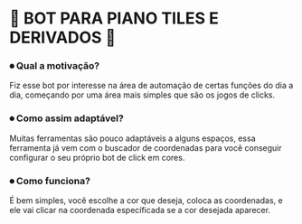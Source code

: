 <h1> 🏁 BOT PARA PIANO TILES E DERIVADOS 🏁</h1>
<p></p>
<h3> ⏺ Qual a motivação?</h3>
<p></p>
Fiz esse bot por interesse na área de automação de certas funções do dia a dia, começando por uma área mais simples que são os jogos de clicks.
<p></p>
<h3> ⏺ Como assim adaptável?</h3>
<p></p>
Muitas ferramentas são pouco adaptáveis a alguns espaços, essa ferramenta já vem com o buscador de coordenadas para você conseguir configurar o seu próprio bot de click em cores.
<p></p>
<h3> ⏺ Como funciona? </h3>
<p> </p>
É bem simples, você escolhe a cor que deseja, coloca as coordenadas, e ele vai clicar na coordenada específicada se a cor desejada aparecer.
